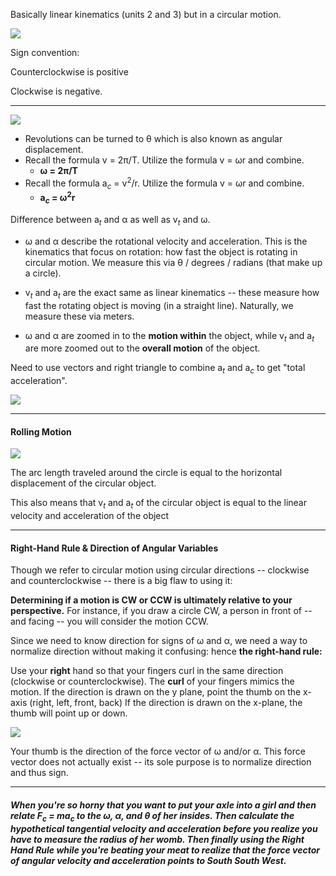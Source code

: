 
Basically linear kinematics (units 2 and 3) but in a circular motion.

**![](https://lh7-rt.googleusercontent.com/docsz/AD_4nXel1TnDDyy2LfVb9cjs-jFqq6IcttcWqiqUI3ntdCtoq9-osrAjYAL8sIqAp3uW58NCHJOYyG2Swq36u2TYDK1Gim-Jb5ldPSg1_TB9NAsWYo6V4cwFJSwLhWs-ScySIXFXA2DbwA?key=wU0TCv51ywcp8rTBstNNUPwF)**

Sign convention:

Counterclockwise is positive

Clockwise is negative.

---
**![](https://lh7-rt.googleusercontent.com/docsz/AD_4nXd01r6KBpMj0pdfBI6emhfPipMO5C_mky2oeTG4ro8zT2Z3exgpLpeamGVqf_3VnbRQxfkoOpgqRpMt-h-MODEKMuPBWjLgijHNcqotNjnAYuwxEk7TP9upzgV6iks-E_ydp9B1BQ?key=wU0TCv51ywcp8rTBstNNUPwF)**


* Revolutions can be turned to θ which is also known as angular displacement.
* Recall the formula v = 2π/T. Utilize the formula v = ωr and combine.
	* **ω = 2π/T**
* Recall the formula a$_c$ = v$^2$/r. Utilize the formula v = ωr and combine.
	* **a$_c$ = ω$^2$r**

Difference between a$_t$ and α as well as v$_t$ and ω.
* ω and α describe the rotational velocity and acceleration. This is the kinematics that focus on rotation: how fast the object is rotating in circular motion. We measure this via θ / degrees / radians (that make up a circle).

* v$_t$ and a$_t$ are the exact same as linear kinematics -- these measure how fast the rotating object is moving (in a straight line). Naturally, we measure these via meters.

* ω and α are zoomed in to the **motion within** the object, while v$_t$ and a$_t$ are more zoomed out to the **overall motion** of the object. 

Need to use vectors and right triangle to combine a$_t$ and a$_c$ to get "total acceleration".

**![](https://lh7-rt.googleusercontent.com/docsz/AD_4nXeexdrSG07i-uEMjAMyqHQEe894f71kAazeg8NxNuytWMZ2d2AymBStJCSOPYQr7V2Uh_Ve6JIgwy5e9Ay42l3geQaMl6Kvae1R7B-vXF9hoOoCK1J9IAUuRZvzuw6plemGFuuO?key=yFMJL_ylK9h4GvC7TuqG4Mpf)**

---
#### Rolling Motion

**![](https://lh7-rt.googleusercontent.com/docsz/AD_4nXezpavDDuV7koJY6GZ6-BjGfJD1n8gI6q-hJqh1ez3ZgLOxKN3WTGxeW2o9aXp7wY4Fy4SitRPoyTVom34C-wptd0Sq3OLUq_UVZ3IHdQROxInVCXkwPbIhGj9PLu7GIQXII64xjA?key=wU0TCv51ywcp8rTBstNNUPwF)**

The arc length traveled around the circle is equal to the horizontal displacement of the circular object.

This also means that v$_t$ and a$_t$ of the circular object is equal to the linear velocity and acceleration of the object

---

#### Right-Hand Rule & Direction of Angular Variables

Though we refer to circular motion using circular directions -- clockwise and counterclockwise -- there is a big flaw to using it: 

**Determining if a motion is CW or CCW is ultimately relative to your perspective.** For instance, if you draw a circle CW, a person in front of -- and facing -- you will consider the motion CCW.

Since we need to know direction for signs of ω and α, we need a way to normalize direction without making it confusing: hence **the right-hand rule:**

Use your **right** hand so that your fingers curl in the same direction (clockwise or counterclockwise). The **curl** of your fingers mimics the motion. If the direction is drawn on the y plane, point the thumb on the x-axis (right, left, front, back) If the direction is drawn on the x-plane, the thumb will point up or down.

**![](https://lh7-rt.googleusercontent.com/docsz/AD_4nXdWkKPlonerM1oRCw7BB5E-eLGpQ8tjAtzquN0lFJhjNbok2s2iCgRJRPVQz3X3ZpSfBBgoxvuVOjyCLbmmXm3iFN9pB1zaIgNNKKbNrfZzmR99oT_g56XiuyjNN-nhclYKspe7aA?key=wU0TCv51ywcp8rTBstNNUPwF)**

Your thumb is the direction of the force vector of ω and/or α. This force vector does not actually exist -- its sole purpose is to normalize direction and thus sign.

---
##### *When you're so horny that you want to put your axle into a girl and then relate F$_c$ = ma$_c$ to the ω, α, and θ of her insides. Then calculate the hypothetical tangential velocity and acceleration before you realize you have to measure the radius of her womb. Then finally using the Right Hand Rule while you're beating your meat to realize that the force vector of angular velocity and acceleration points to South South West.* 

